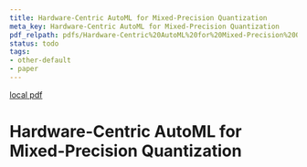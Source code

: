 ```yaml
---
title: Hardware-Centric AutoML for Mixed-Precision Quantization
meta_key: Hardware-Centric AutoML for Mixed-Precision Quantization
pdf_relpath: pdfs/Hardware-Centric%20AutoML%20for%20Mixed-Precision%20Quantization.pdf
status: todo
tags:
- other-default
- paper
---
```


[local pdf](../../../pdfs/Hardware-Centric%20AutoML%20for%20Mixed-Precision%20Quantization.pdf)

# Hardware-Centric AutoML for Mixed-Precision Quantization
